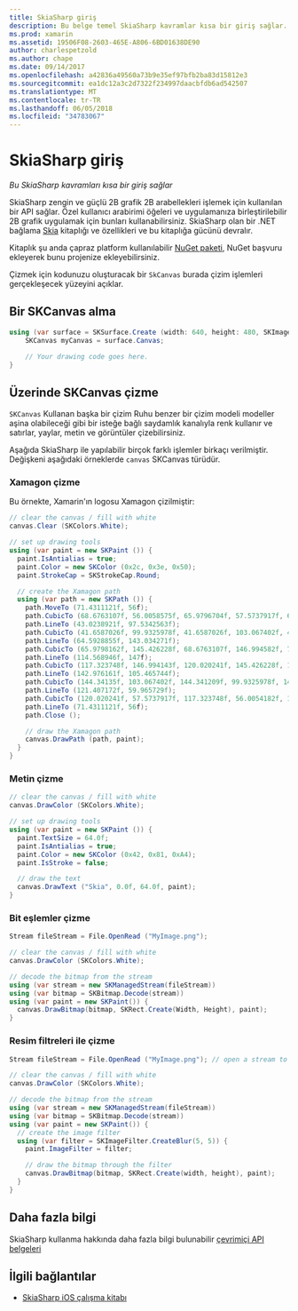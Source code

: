 ```yaml
---
title: SkiaSharp giriş
description: Bu belge temel SkiaSharp kavramlar kısa bir giriş sağlar. Özellikle, alma ve üzerinde bir SKCanvas çizim açıklanır.
ms.prod: xamarin
ms.assetid: 19506F08-2603-465E-A806-6BD01638DE90
author: charlespetzold
ms.author: chape
ms.date: 09/14/2017
ms.openlocfilehash: a42836a49560a73b9e35ef97bfb2ba83d15812e3
ms.sourcegitcommit: ea1dc12a3c2d7322f234997daacbfdb6ad542507
ms.translationtype: MT
ms.contentlocale: tr-TR
ms.lasthandoff: 06/05/2018
ms.locfileid: "34783067"
---
```

# <a name="an-introduction-to-skiasharp"></a>SkiaSharp giriş

_Bu SkiaSharp kavramları kısa bir giriş sağlar_

SkiaSharp zengin ve güçlü 2B grafik 2B arabellekleri işlemek için kullanılan bir API sağlar.  Özel kullanıcı arabirimi öğeleri ve uygulamanıza birleştirilebilir 2B grafik uygulamak için bunları kullanabilirsiniz.  SkiaSharp olan bir .NET bağlama [Skia](https://skia.org) kitaplığı ve özellikleri ve bu kitaplığa gücünü devralır.

Kitaplık şu anda çapraz platform kullanılabilir [NuGet paketi](https://www.nuget.org/packages/SkiaSharp), NuGet başvuru ekleyerek bunu projenize ekleyebilirsiniz.

Çizmek için kodunuzu oluşturacak bir `SkCanvas` burada çizim işlemleri gerçekleşecek yüzeyini açıklar.

## <a name="obtaining-an-skcanvas"></a>Bir SKCanvas alma

```csharp
using (var surface = SKSurface.Create (width: 640, height: 480, SKImageInfo.PlatformColorType, SKAlphaType.Premul)) {
    SKCanvas myCanvas = surface.Canvas;

    // Your drawing code goes here.
}
```

## <a name="drawing-on-skcanvas"></a>Üzerinde SKCanvas çizme

`SKCanvas` Kullanan başka bir çizim Ruhu benzer bir çizim modeli modeller aşina olabileceği gibi bir isteğe bağlı saydamlık kanalıyla renk kullanır ve satırlar, yaylar, metin ve görüntüler çizebilirsiniz.

Aşağıda SkiaSharp ile yapılabilir birçok farklı işlemler birkaçı verilmiştir.  Değişkeni aşağıdaki örneklerde `canvas` SKCanvas türüdür.

### <a name="drawing-xamagon"></a>Xamagon çizme

Bu örnekte, Xamarin'ın logosu Xamagon çizilmiştir:

```csharp
// clear the canvas / fill with white
canvas.Clear (SKColors.White);

// set up drawing tools
using (var paint = new SKPaint ()) {
  paint.IsAntialias = true;
  paint.Color = new SKColor (0x2c, 0x3e, 0x50);
  paint.StrokeCap = SKStrokeCap.Round;

  // create the Xamagon path
  using (var path = new SKPath ()) {
    path.MoveTo (71.4311121f, 56f);
    path.CubicTo (68.6763107f, 56.0058575f, 65.9796704f, 57.5737917f, 64.5928855f, 59.965729f);
    path.LineTo (43.0238921f, 97.5342563f);
    path.CubicTo (41.6587026f, 99.9325978f, 41.6587026f, 103.067402f, 43.0238921f, 105.465744f);
    path.LineTo (64.5928855f, 143.034271f);
    path.CubicTo (65.9798162f, 145.426228f, 68.6763107f, 146.994582f, 71.4311121f, 147f);
    path.LineTo (114.568946f, 147f);
    path.CubicTo (117.323748f, 146.994143f, 120.020241f, 145.426228f, 121.407172f, 143.034271f);
    path.LineTo (142.976161f, 105.465744f);
    path.CubicTo (144.34135f, 103.067402f, 144.341209f, 99.9325978f, 142.976161f, 97.5342563f);
    path.LineTo (121.407172f, 59.965729f);
    path.CubicTo (120.020241f, 57.5737917f, 117.323748f, 56.0054182f, 114.568946f, 56f);
    path.LineTo (71.4311121f, 56f);
    path.Close ();

    // draw the Xamagon path
    canvas.DrawPath (path, paint);
  }
}
```

### <a name="drawing-text"></a>Metin çizme

```csharp
// clear the canvas / fill with white
canvas.DrawColor (SKColors.White);

// set up drawing tools
using (var paint = new SKPaint ()) {
  paint.TextSize = 64.0f;
  paint.IsAntialias = true;
  paint.Color = new SKColor (0x42, 0x81, 0xA4);
  paint.IsStroke = false;

  // draw the text
  canvas.DrawText ("Skia", 0.0f, 64.0f, paint);
}
```

### <a name="drawing-bitmaps"></a>Bit eşlemler çizme

```csharp
Stream fileStream = File.OpenRead ("MyImage.png");

// clear the canvas / fill with white
canvas.DrawColor (SKColors.White);

// decode the bitmap from the stream
using (var stream = new SKManagedStream(fileStream))
using (var bitmap = SKBitmap.Decode(stream))
using (var paint = new SKPaint()) {
  canvas.DrawBitmap(bitmap, SKRect.Create(Width, Height), paint);
}
```

### <a name="drawing-with-image-filters"></a>Resim filtreleri ile çizme

```csharp
Stream fileStream = File.OpenRead ("MyImage.png"); // open a stream to an image file

// clear the canvas / fill with white
canvas.DrawColor (SKColors.White);

// decode the bitmap from the stream
using (var stream = new SKManagedStream(fileStream))
using (var bitmap = SKBitmap.Decode(stream))
using (var paint = new SKPaint()) {
  // create the image filter
  using (var filter = SKImageFilter.CreateBlur(5, 5)) {
    paint.ImageFilter = filter;

    // draw the bitmap through the filter
    canvas.DrawBitmap(bitmap, SKRect.Create(width, height), paint);
  }
}
```

## <a name="more-information"></a>Daha fazla bilgi

SkiaSharp kullanma hakkında daha fazla bilgi bulunabilir [çevrimiçi API belgeleri](https://developer.xamarin.com/api/namespace/SkiaSharp/)


## <a name="related-links"></a>İlgili bağlantılar

- [SkiaSharp iOS çalışma kitabı](https://developer.xamarin.com/workbooks/graphics/skiasharp/logo/skialogo-ios.workbook)
